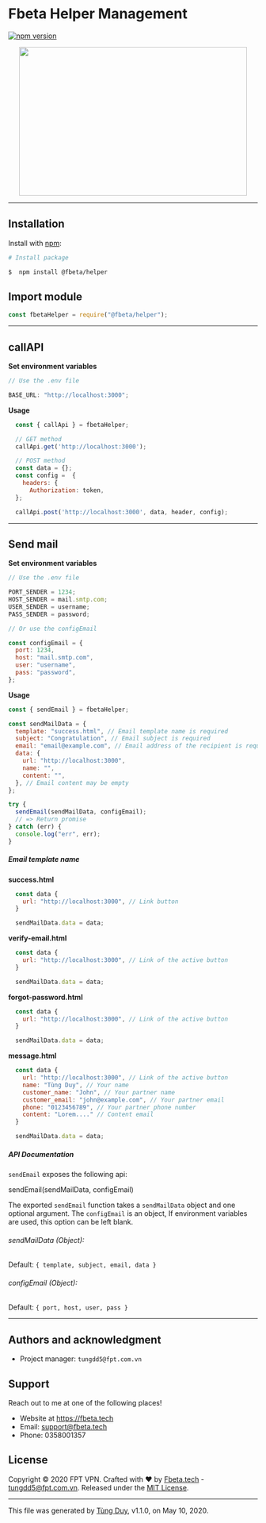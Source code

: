 # Fbeta Helper Management

[![npm version](https://badge.fury.io/js/%40fbeta%2Fhelper.svg)](https://www.npmjs.com/package/@fbeta/helper)

<p align="center">
  <img width="460" height="300" src="https://dev.fpt.work/images/FTI/15c12a77-2b45-4057-bb0a-aa07fb1d8a29.svg">
</p>

---

## Installation

Install with [npm](https://www.npmjs.com/):

```sh
# Install package

$  npm install @fbeta/helper

```

## Import module

```js
const fbetaHelper = require("@fbeta/helper");
```

---

## callAPI

**Set environment variables**

```js
// Use the .env file

BASE_URL: "http://localhost:3000";
```

**Usage**

```js
  const { callApi } = fbetaHelper;

  // GET method
  callApi.get('http://localhost:3000');

  // POST method
  const data = {};
  const config =  {
    headers: {
      Authorization: token,
  };

  callApi.post('http://localhost:3000', data, header, config);

```

---

## Send mail

**Set environment variables**

```js
// Use the .env file

PORT_SENDER = 1234;
HOST_SENDER = mail.smtp.com;
USER_SENDER = username;
PASS_SENDER = password;

// Or use the configEmail

const configEmail = {
  port: 1234,
  host: "mail.smtp.com",
  user: "username",
  pass: "password",
};
```

**Usage**

```js
const { sendEmail } = fbetaHelper;

const sendMailData = {
  template: "success.html", // Email template name is required
  subject: "Congratulation", // Email subject is required
  email: "email@example.com", // Email address of the recipient is required
  data: {
    url: "http://localhost:3000",
    name: "",
    content: "",
  }, // Email content may be empty
};

try {
  sendEmail(sendMailData, configEmail);
  // => Return promise
} catch (err) {
  console.log("err", err);
}
```

##### Email template name

**success.html**

  <!-- <img align="center" src="https://dev.fpt.work/images/fpt/a15ca625-de53-47d7-808d-83292ecddb14.jpeg"> -->

```js
  const data {
    url: "http://localhost:3000", // Link button
  }

  sendMailData.data = data;

```

**verify-email.html**

  <!-- <img align="center"  src="https://dev.fpt.work/images/fpt/30316466-954e-4b8c-9e42-1403beda5028.jpeg"> -->

```js
  const data {
    url: "http://localhost:3000", // Link of the active button
  }

  sendMailData.data = data;

```

**forgot-password.html**

  <!-- <img align="center"  src="https://dev.fpt.work/images/FTI/03dcd7a1-f8dc-4885-85e4-5a3314c728c8.png"> -->

```js
  const data {
    url: "http://localhost:3000", // Link of the active button
  }

  sendMailData.data = data;

```
**message.html**

  <!-- <img align="center"  src="https://dev.fpt.work/images/FTI/03dcd7a1-f8dc-4885-85e4-5a3314c728c8.png"> -->

```js
  const data {
    url: "http://localhost:3000", // Link of the active button
    name: "Tùng Duy", // Your name
    customer_name: "John", // Your partner name
    customer_email: "john@example.com", // Your partner email
    phone: "0123456789", // Your partner phone number
    content: "Lorem...." // Content email
  }

  sendMailData.data = data;

```

##### API Documentation

`sendEmail` exposes the following api:

sendEmail(sendMailData, configEmail)

The exported `sendEmail` function takes a `sendMailData` object and one optional argument. The `configEmail` is an object, If environment variables are used, this option can be left blank.

###### sendMailData (Object):

Default: `{ template, subject, email, data }`

###### configEmail (Object):

Default: `{ port, host, user, pass }`

---

## Authors and acknowledgment

- Project manager: `tungdd5@fpt.com.vn`

## Support

Reach out to me at one of the following places!

- Website at https://fbeta.tech
- Email: support@fbeta.tech
- Phone: 0358001357

## License

Copyright © 2020 FPT VPN. Crafted with :heart: by [Fbeta.tech](https://fbeta.tech) - tungdd5@fpt.com.vn.
Released under the [MIT License](LICENSE).

---

This file was generated by [Tùng Duy](https://github.com/tung-duy/fbeta-module/blob/master/README.md), v1.1.0, on May 10, 2020.
